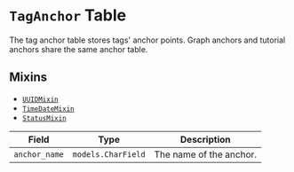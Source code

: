 # `TagAnchor` Table

The tag anchor table stores tags' anchor points. Graph anchors and tutorial anchors share the same anchor table.

## Mixins

* [`UUIDMixin`](/RFCs/backend/database/mixins.md#UUIDMixin)
* [`TimeDateMixin`](/RFCs/backend/database/mixins.md#TimeDateMixin)
* [`StatusMixin`](/RFCs/backend/database/mixins.md#StatusMixin)

|     Field     |        Type        |       Description       |
| :-----------: | :----------------: | :---------------------: |
| `anchor_name` | `models.CharField` | The name of the anchor. |
